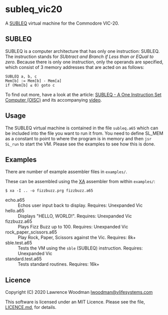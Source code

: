 subleq_vic20
============

A [SUBLEQ](https://techtinkering.com/articles/subleq-a-one-instruction-set-computer/ "SUBLEQ - A One Instruction Set Computer (OISC)") virtual machine for the Commodore VIC-20.


SUBLEQ
------
SUBLEQ is a computer architecture that has only one instruction: SUBLEQ.  The instruction stands for _SUbtract and Branch if Less than or EQual to zero_.  Because there is only one instruction, only the operands are specified, which consist of 3 memory addresses that are acted on as follows:

```` text
SUBLEQ a, b, c
Mem[b] := Mem[b] - Mem[a]
if (Mem[b] ≤ 0) goto c
````

To find out more, have a look at the article: [SUBLEQ - A One Instruction Set Computer (OISC)](https://techtinkering.com/articles/subleq-a-one-instruction-set-computer/) and its accompanying [video](https://www.youtube.com/watch?v=o0e7_U7ZmBM "SUBLEQ - A One Instruction Set Computer (OISC)").


Usage
-----

The SUBLEQ virtual machine is contained in the file `subleq.a65` which can be included into the file you want to run it from.  You need to define SL_MEM as a constant to point to where the program is in memory and then `jsr SL_run` to start the VM.  Please see the examples to see how this is done.


Examples
--------
There are number of example assembler files in `examples/`.

These can be assembled using the [XA](https://www.floodgap.com/retrotech/xa/) assembler from within `examples/`:

    $ xa -I .. -o fizzbuzz.prg fizzbuzz.a65

<dl>
  <dt>echo.a65</dt>
  <dd>Echos user input back to display.  Requires: Unexpanded Vic</dd>
  <dt>hello.a65</dt>
  <dd>Displays "HELLO, WORLD!".  Requires: Unexpanded Vic</dd>
  <dt>fizzbuzz.a65</dt>
  <dd>Plays Fizz Buzz up to 100.  Requires: Unexpanded Vic</dd>
  <dt>rock_paper_scissors.a65</dt>
  <dd>Play Rock, Paper, Scissors against the Vic.  Requires: 8k+</dd>
  <dt>sble.test.a65</dt>
  <dd>Tests the VM using the <code>sble</code> (SUBLEQ) instruction.  Requires: Unexpanded Vic</dd>
  <dt>standard.test.a65</dt>
  <dd>Tests standard routines.  Requires: 16k+</dd>
</dl>


Licence
-------
Copyright (C) 2020 Lawrence Woodman <lwoodman@vlifesystems.com>

This software is licensed under an MIT Licence.  Please see the file, [LICENCE.md](https://github.com/lawrencewoodman/subleq_vic20/blob/master/LICENCE.md), for details.
